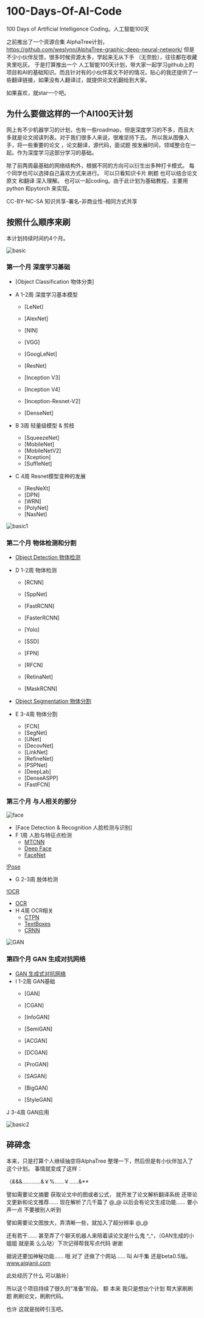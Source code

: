 # 100-Days-Of-AI-Code
100 Days of Artificial Intelligence Coding。人工智能100天

之前推出了一个资源合集 AlphaTree计划，https://github.com/weslynn/AlphaTree-graphic-deep-neural-network/
但是不少小伙伴反馈，很多时候资源太多，学起来无从下手 （无奈脸），往往都在收藏夹里吃灰。 于是打算推出一个 人工智能100天计划，带大家一起学习github上的项目和AI的基础知识。而且针对有的小伙伴英文不好的情况，贴心的我还提供了一些翻译链接，如果没有人翻译过，就提供论文机翻给到大家。

如果喜欢，就star一个吧。

## 为什么要做这样的一个AI100天计划

网上有不少机器学习的计划，也有一些roadmap，但是深度学习的不多，而且大多就是论文阅读列表。对于我们很多人来说，很难坚持下去。 
所以我从图像入手，将一些重要的论文 ，论文翻译，源代码，面试题 按发展时间，领域整合在一起。作为深度学习这部分学习的基础。


除了前两周最基础的网络结构外，根据不同的方向可以衍生出多种打卡模式。
每个同学也可以选择自己喜欢方式来进行。
可以只看知识卡片 刷题
也可以结合论文原文 和翻译 深入理解。
也可以一起coding。由于此计划为基础教程，主要用python 和pytorch 来实现。

CC-BY-NC-SA 知识共享-署名-非商业性-相同方式共享


## 按照什么顺序来刷
本计划持续时间约4个月。

![basic](https://github.com/weslynn/100-Days-Of-AI-Code/blob/master/map/ObjectClassification.png)

### 第一个月 深度学习基础 
- [Object Classification 物体分类] 
- A 1-2周 深度学习基本模型
  - [LeNet] 
  - [AlexNet]
  - [NIN]
  - [VGG]
  - [GoogLeNet]
  

  - [ResNet] 
  - [Inception V3]
  - [Inception V4]
  - [Inception-Resnet-V2]
  - [DenseNet]

- B 3周 轻量级模型 & 剪枝
  - [SqueezeNet]
  - [MobileNet]
  - [MobileNetV2]
  - [Xception]
  - [SuffleNet]

- C 4周 Resnet模型变种的发展
  - [ResNeXt]
  - [DPN]
  - [WRN]
  - [PolyNet]
  - [NasNet]
  
![basic1](https://github.com/weslynn/100-Days-Of-AI-Code/blob/master/map/ObjectDetection%26Seg.png)

### 第二个月 物体检测和分割

- [Object Detection 物体检测](#object-detection-物体检测)
- D 1-2周 物体检测
  - [RCNN]
  - [SppNet]
  - [FastRCNN]
  - [FasterRCNN]
  - [Yolo]
  

  - [SSD]
  - [FPN]
  - [RFCN]
  - [RetinaNet]
  - [MaskRCNN]

- [Object Segmentation 物体分割](#object-segmentation-物体分割)
- E 3-4周 物体分割
  - [FCN]
  - [SegNet]
  - [UNet]
  - [DecovNet]
  - [LinkNet]
  - [RefineNet]
  - [PSPNet]
  - [DeepLab]
  - [DenseASPP]
  - [FastFCN]



### 第三个月 与人相关的部分
![face](https://github.com/weslynn/100-Days-Of-AI-Code/blob/master/map/Face.png)
- [Face Detection & Recognition 人脸检测与识别]
- F 1周 人脸与特征点检测
  - [MTCNN](#mtcnn-详解-detail-zhang-kaipeng-乔宇-qiao-yu--cuhk-mmlab--siat)
  - [Deep Face](#deep-face)
  - [FaceNet](#facenet-详解-detail)

[!Pose](https://github.com/weslynn/100-Days-Of-AI-Code/blob/master/map/Pose.png)
- G 2-3周 肢体检测

[!OCR](https://github.com/weslynn/100-Days-Of-AI-Code/blob/master/map/OCR.png)

- [OCR](ocroptical-character-recognition-字符识别--str-scene-text-recognition-场景文字识别)
- H 4周 OCR相关
  - [CTPN](#ctpn-connectionist-text-proposal-network--详解-detail--zhi-tian--乔宇-qiao-yu--cuhk-mmlab--siat)
  - [TextBoxes](#textboxes--详解-detail-白翔-xiang-baimedia-and-communication-lab-hust)
  - [CRNN](#crnn-详解-detail-白翔-xiang-baimedia-and-communication-lab-hust)


![GAN](https://github.com/weslynn/100-Days-Of-AI-Code/blob/master/map/Art%26Ganpic.png)

### 第四个月 GAN 生成对抗网络
- [GAN 生成式对抗网络](#gan-生成式对抗网络)
- I 1-2周 GAN基础
  - [GAN]
  - [CGAN]
  - [InfoGAN]
  - [SemiGAN]
  - [ACGAN]

  - [DCGAN]
  - [ProGAN]
  - [SAGAN]
  - [BigGAN]
  - [StyleGAN]

J 3-4周 GAN应用

![basic2](https://github.com/weslynn/100-Days-Of-AI-Code/blob/master/map/mapclean_1.5.png)






## 碎碎念
本来，只是打算个人继续抽空将AlphaTree 整理一下，然后但是有小伙伴加入了这个计划。
事情就变成了这样：

（*&*&&…………&￥%……￥……&**

譬如需要论文摘要 获取论文中的图或者公式， 就开发了论文解析翻译系统 还带论文更新和论文推荐…… 现在解析了几千篇了 @_@ 以后会有论文生成功能…… 要小声一点 不要被别人听到

譬如需要论文图放大，弄清晰一些，就加入了超分辨率 @_@


还有若干…… 甚至弄了个聊天机器人来陪着读论文是什么鬼 ^_^，（GAN生成的小姐姐 就是美 么么哒）下次记得帮我写点代码 谢谢 

据说还要加神秘功能……
哦 对了 还做了个网站…… 叫 AI千集  还是beta0.5版。  www.aiqianji.com  

此处经历了什么 可以脑补）


所以这个项目持续了很久的“准备”阶段。 额 本来 我只是想出个计划 帮大家刷刷题 刷刷论文，刷刷代码。

也许 这就是抛砖引玉吧。
